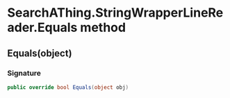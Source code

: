 # SearchAThing.StringWrapperLineReader.Equals method
## Equals(object)
### Signature
```csharp
public override bool Equals(object obj)
```

